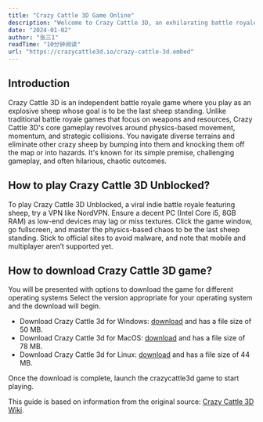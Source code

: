 ```yaml
---
title: "Crazy Cattle 3D Game Online"
description: "Welcome to Crazy Cattle 3D, an exhilarating battle royale game where you control explosive sheep in a chaotic survival challenge across three distinct global environments. Master physics-based movement, outwit your opponents, and be the last sheep standing!"
date: "2024-01-02"
author: "张三1"
readTime: "10分钟阅读"
url: "https://crazycattle3d.io/crazy-cattle-3d.embed"
---
```


## Introduction

Crazy Cattle 3D is an independent battle royale game where you play as an explosive sheep whose goal is to be the last sheep standing. Unlike traditional battle royale games that focus on weapons and resources, Crazy Cattle 3D's core gameplay revolves around physics-based movement, momentum, and strategic collisions. You navigate diverse terrains and eliminate other crazy sheep by bumping into them and knocking them off the map or into hazards. It's known for its simple premise, challenging gameplay, and often hilarious, chaotic outcomes.


## How to play Crazy Cattle 3D Unblocked?

To play Crazy Cattle 3D Unblocked, a viral indie battle royale featuring sheep, try a VPN like NordVPN. Ensure a decent PC (Intel Core i5, 8GB RAM) as low-end devices may lag or miss textures. Click the game window, go fullscreen, and master the physics-based chaos to be the last sheep standing. Stick to official sites to avoid malware, and note that mobile and multiplayer aren’t supported yet.

## How to download Crazy Cattle 3D game?

You will be presented with options to download the game for different operating systems
Select the version appropriate for your operating system and the download will begin.

* Download Crazy Cattle 3d for Windows: [download](https://crazycattle3d.io/game/dlc/crazyattle3d.zip) and has a file size of 50 MB.
* Download Crazy Cattle 3d for MacOS: [download](https://crazycattle3d.io/game/dlc/crazyattle3dmac.zip) and has a file size of 78 MB.
* Download Crazy Cattle 3d for Linux: [download](https://crazycattle3d.io/game/dlc/crazyattle3dlinux.zip) and has a file size of 44 MB.

Once the download is complete, launch the crazycattle3d game to start playing.

This guide is based on information from the original source: [Crazy Cattle 3D Wiki](https://crazycattle3d.io/).